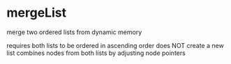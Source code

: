 # mergeList
merge two ordered lists from dynamic memory

requires both lists to be ordered in ascending order
does NOT create a new list
combines nodes from both lists by adjusting node pointers
